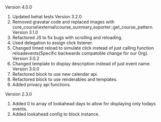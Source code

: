 Version 4.0.0
 1. Updated behat tests
Version 3.2.0
 2. Removed gravatar code and replaced images with core_course\external\course_summary_exporter::get_course_pattern.
Version 3.1.0
 3. Refactored JS to fix bugs with scrolling and reloading.
 4. Used delegation to assign click listener.
 5. Changed timed reload to simulate click instead of just calling function reloadevents(Specific backwards compatoble change for our Org).
Version 3.0.2 
 6. Changed template to display description instead of just event name.
Version 3.0.0 
 7. Refactored block to use new calendar api.
 8. Refactored block to use renderables and templates.
 9. Added privacy api functions.

Version 2.3.0 
  1. Added 0 to array of lookahead days to allow for displaying only todays events.
  2. Added lookahead config to block instance.
